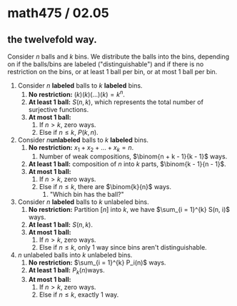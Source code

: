 # math475 / 02.05

## the twelvefold way.

Consider $n$ balls and $k$ bins. We distribute the balls into the bins, depending on if the balls/bins are labeled ("distinguishable") and if there is no restriction on the bins, or at least $1$ ball per bin, or at most $1$ ball per bin.

1. Consider $n$ **labeled** balls to $k$ **labeled** bins.
   1. **No restriction:** $(k)(k)(...)(k) = k^n$.
   2. **At least 1 ball:** $S(n, k)$, which represents the total number of surjective functions.
   3. **At most 1 ball:** 
      1. If $n > k$, zero ways.
      2. Else if $n \leq k$, $P(k, n)$.
2. Consider $n$​ **unlabeled** balls to $k$​ **labeled** bins.
   1. **No restriction:** $x_1 + x_2 + ... + x_k = n$.
      1. Number of weak compositions, $\binom{n + k - 1}{k - 1}$ ways.
   2. **At least 1 ball:** composition of $n$​ into $k$​ parts, $\binom{k - 1}{n - 1}$​.
   3. **At most 1 ball:**
      1. If $n > k$, zero ways.
      2. Else if $n \leq k,$ there are $\binom{k}{n}$ ways.
         1. "Which bin has the ball?"
3. Consider $n$ **labeled** balls to $k$ unlabeled bins.
   1. **No restriction:** Partition $[n]$ into $k$, we have $\sum_{i = 1}^{k} S(n, i)$ ways.
   2. **At least 1 ball:** $S(n, k)$.
   3. **At most 1 ball:** 
      1. If $n > k$, zero ways.
      2. Else if $n \leq k$, only $1$ way since bins aren't distinguishable.
4. $n$ unlabeled balls into $k$ unlabeled bins.
   1. **No restriction:**  $\sum_{i = 1}^{k} P_i(n)$ ways.
   2.  **At least 1 ball:** $P_k(n)$​ ways.
   3. **At most 1 ball:**
      1. If $n > k$, zero ways.
      2. Else if $n \leq k$, exactly $1$ way.